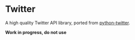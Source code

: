 Twitter
=======

A high quality Twitter API library, ported from [python-twitter](https://code.google.com/p/python-twitter/).

**Work in progress, do not use**
